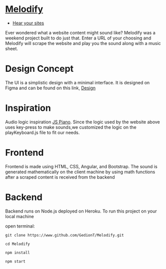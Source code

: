 # [Melodify](https://melodi-fy.web.app)

- [Hear your sites](https://melodi-fy.web.app)

Ever wondered what a website content might sound like?
Melodify was a weekend project built to do just that. Enter a URL of your
choosing and Melodify will scrape the website and play you the sound along
with a music sheet.

# Design Concept

The UI is a simplistic design with a minimal interface. It is designed on
Figma and can be found on this link, [Design](https://www.figma.com/file/K1mzN5JjbL7pdGzwYnuzIh/Melodify?node-id=6%3A6)

# Inspiration

Audio logic inspiration [JS Piano](https://www.freecodecamp.org/news/javascript-piano-keyboard/).
Since the logic used by the website above uses key-press to make sounds,we customized
the logic on the playKeyboard.js file to fit our needs.

# Frontend

Frontend is made using HTML, CSS, Angular, and Bootstrap.
The sound is generated mathematically on the client machine by using math functions
after a scraped content is received from the backend

# Backend

Backend runs on Node.js deployed on Heroku.
To run this project on your local machine

open terminal:

    git clone https://www.github.com/GedionT/Melodify.git

    cd Melodify

    npm install

    npm start
